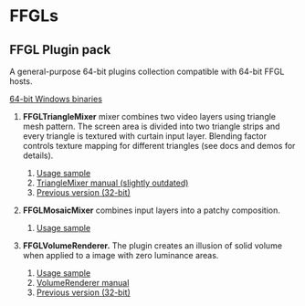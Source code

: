 # FFGLs
## FFGL Plugin pack

A general-purpose 64-bit plugins collection compatible with 64-bit FFGL hosts.

[64-bit Windows binaries](https://github.com/l3lab/ffgls/tree/master/binaries/x64/Release)

1. **FFGLTriangleMixer** mixer combines two video layers using triangle mesh pattern. 
The screen area is divided into two triangle strips and every triangle is textured with curtain input layer. 
Blending factor controls texture mapping for different triangles (see docs and demos for details).

   1. [Usage sample](https://vimeo.com/vjdornierwal/trianglemx)
   1. [TriangleMixer manual (slightly outdated)](https://github.com/OlegPotiy/FFGLTriangleMX/blob/master/Docs/)
   1. [Previous version (32-bit)](https://github.com/OlegPotiy/FFGLTriangleMX/tree/master/Bins)
   
1. **FFGLMosaicMixer** combines input layers into a patchy composition.

   1. [Usage sample](https://vimeo.com/l3l/cargo)
   
1. **FFGLVolumeRenderer.** The plugin creates an illusion of solid volume when applied to a image with zero luminance areas.

   1. [Usage sample](https://vimeo.com/vjdornierwal/volumes)
   1. [VolumeRenderer manual](https://github.com/OlegPotiy/FFGLVolumeRenderer/tree/master/Docs)
   1. [Previous version (32-bit)](https://github.com/OlegPotiy/FFGLVolumeRenderer/tree/master/Bins)



